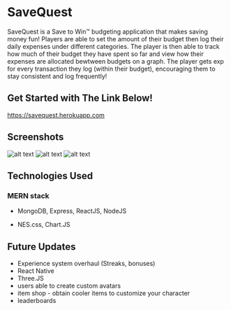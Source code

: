 # SaveQuest

SaveQuest is a Save to Win™ budgeting application that makes saving money fun! Players are able to set the amount of their budget then log their daily expenses under different categories. The player is then able to track how much of their budget they have spent so far and view how their expenses are allocated bewtween budgets on a graph. The player gets exp for every transaction they log (within their budget), encouraging them to stay consistent and log frequently!
## Get Started with The Link Below!

https://savequest.herokuapp.com

## Screenshots

![alt text](https://i.imgur.com/DoRYGv5.png)
![alt text](https://i.imgur.com/esCYLPG.png)
![alt text](https://i.imgur.com/PzOjjSE.png)

## Technologies Used

### MERN stack

- MongoDB, Express, ReactJS, NodeJS

- NES.css, Chart.JS

## Future Updates

- Experience system overhaul (Streaks, bonuses)
- React Native
- Three.JS
- users able to create custom avatars
- item shop - obtain cooler items to customize your character
- leaderboards
